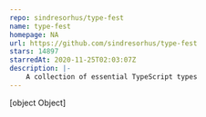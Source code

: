 ```yaml
---
repo: sindresorhus/type-fest
name: type-fest
homepage: NA
url: https://github.com/sindresorhus/type-fest
stars: 14897
starredAt: 2020-11-25T02:03:07Z
description: |-
    A collection of essential TypeScript types
---
```


[object Object]
